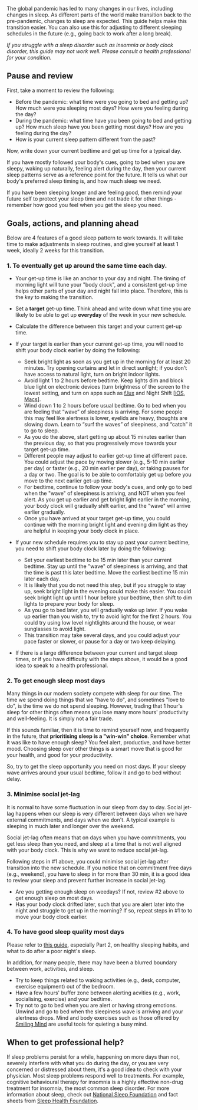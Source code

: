 The global pandemic has led to many changes in our lives, including changes in sleep. As different parts of the world make transition back to the pre-pandemic, changes to sleep are expected. This guide helps make this transition easier. You can also use this for adjusting to different sleeping schedules in the future (e.g., going back to work after a long break).

_If you struggle with a sleep disorder such as insomnia or body clock disorder, this guide may not work well. Please consult a health professional for your condition._

## Pause and review
First, take a moment to review the following:
- Before the pandemic: what time were you going to bed and getting up? How much were you sleeping most days? How were you feeling during the day?
- During the pandemic: what time have you been going to bed and getting up? How much sleep have you been getting most days? How are you feeling during the day? 
- How is your current sleep pattern different from the past?

Now, write down your current bedtime and get up time for a typical day.

If you have mostly followed your body's cues, going to bed when you are sleepy, waking up naturally, feeling alert during the day, then your current sleep patterns serve as a reference point for the future. It tells us what our body's preferred sleep timing is, and how much sleep we need. 

If you have been sleeping longer and are feeling good, then remind your future self to protect your sleep time and not trade it for other things - remember how good you feel when you get the sleep you need.

## Goals, actions, and planning ahead

Below are 4 features of a good sleep pattern to work towards. It will take time to make adjustments in sleep routines, and give yourself at least 1 week, ideally 2 weeks for this transition. 

### 1. To eventually get up around the same time each day. 	
- Your get-up time is like an anchor to your day and night. The timing of morning light will tune your "body clock", and a consistent get-up time helps other parts of your day and night fall into place. Therefore, this is the _key_ to making the transition.
- Set a **target** get-up time. Think ahead and write down what time you are likely to be able to get up **everyday** of the week in your new schedule. 
- Calculate the difference between this target and your current get-up time. 
- If your target is earlier than your current get-up time, you will need to shift your body clock earlier by doing the following: 
	- Seek bright light as soon as you get up in the morning for at least 20 minutes. Try opening curtains and let in direct sunlight; if you don't have access to natural light, turn on bright indoor lights. 
	- Avoid light 1 to 2 hours before bedtime. Keep lights dim and block blue light on electronic devices (turn brightness of the screen to the lowest setting, and turn on apps such as [f.lux](https://justgetflux.com/) and Night Shift [[iOS](https://support.apple.com/en-au/HT207570), [Macs](https://support.apple.com/en-au/HT207513)].
	- Wind down 1 to 2 hours before usual bedtime. Go to bed when you are feeling that “wave” of sleepiness is arriving. For some people this may feel like alertness is lower, eyelids are heavy, thoughts are slowing down. Learn to “surf the waves” of sleepiness, and “catch” it to go to sleep. 
	- As you do the above, start getting up about 15 minutes earlier than the previous day, so that you progressively move towards your target get-up time. 
	- Different people may adjust to earlier get-up time at different pace. You could adjust the pace by moving slower (e.g., 5-10 min earlier per day) or faster (e.g., 20 min earlier per day), or taking pauses for a day or two. The goal is to be able to comfortably get up before you move to the next earlier get-up time. 
	- For bedtime, continue to follow your body's cues, and only go to bed when the "wave" of sleepiness is arriving, and NOT when you feel alert. As you get up earlier and get bright light earlier in the morning, your body clock will gradually shift earlier, and the "wave" will arrive earlier gradually. 
	- Once you have arrived at your target get-up time, you could continue with the morning bright light and evening dim light as they are helpful in keeping your body clock in place. 

- If your new schedule requires you to stay up past your current bedtime, you need to shift your body clock later by doing the following:
	- Set your earliest bedtime to be 15 min later than your current bedtime. Stay up until the "wave" of sleepiness is arriving, and that the time is past this later bedtime. Move the earliest bedtime 15 min later each day. 
	- It is likely that you do not need this step, but if you struggle to stay up, seek bright light in the evening could make this easier. You could seek bright light up until 1 hour before your bedtime, then shift to dim lights to prepare your body for sleep.
	- As you go to bed later, you will gradually wake up later. If you wake up earlier than you wish to, try to avoid light for the first 2 hours. You could try using low level nightlights around the house, or wear sunglasses to avoid light.
	- This transition may take several days, and you could adjust your pace faster or slower, or pause for a day or two keep delaying.  

- If there is a large difference between your current and target sleep times, or if you have difficulty with the steps above, it would be a good idea to speak to a health professional. 

### 2. To get enough sleep most days

Many things in our modern society compete with sleep for our time. The time we spend doing things that we "have to do", and sometimes "love to do", is the time we do not spend sleeping. However, trading that 1 hour's sleep for other things often means you lose many more hours' productivity and well-feeling. It is simply not a fair trade.

If this sounds familiar, then it is time to remind yourself now, and frequently in the future, that **prioritising sleep is a "win-win" choice**. Remember what it was like to have enough sleep? You feel alert, productive, and have better mood. Choosing sleep over other things is a smart move that is good for your health, and good for your productivity.  

So, try to get the sleep opportunity you need on most days. If your sleepy wave arrives around your usual bedtime, follow it and go to bed without delay. 

### 3. Minimise social jet-lag

It is normal to have some fluctuation in our sleep from day to day. Social jet-lag happens when our sleep is very different between days when we have external commitments, and days when we don't. A typical example is sleeping in much later and longer over the weekend. 

Social jet-lag often means that on days when you have commitments, you get less sleep than you need, and sleep at a time that is not well aligned with your body clock. This is why we want to reduce social jet-lag. 

Following steps in #1 above, you could minimise social jet-lag after transition into the new schedule. If you notice that on commitment free days (e.g., weekend), you have to sleep in for more than 30 min, it is a good idea to review your sleep and prevent further increase in social jet-lag. 
- Are you getting enough sleep on weedays? If not, review #2 above to get enough sleep on most days.
- Has your body clock drifted later, such that you are alert later into the night and struggle to get up in the morning? If so, repeat steps in #1 to to move your body clock earlier. 

### 4. To have good sleep quality most days

Please refer to [this guide](https://github.com/beisci/SleepInfo/blob/master/sleep_in_isolation.md), especially Part 2, on healthy sleeping habits, and what to do after a poor night's sleep. 

In addition, for many people, there may have been a blurred boundary between work, activities, and sleep.  
- Try to keep things related to waking activities (e.g., desk, computer, exercise equipment) out of the bedroom.
- Have a few hours' buffer zone between alerting acvities (e.g., work, socialising, exercise) and your bedtime. 
- Try not to go to bed when you are alert or having strong emotions. Unwind and go to bed when the sleepiness wave is arriving and your alertness drops. Mind and body exercises such as those offered by [Smiling Mind](https://www.smilingmind.com.au) are useful tools for quieting a busy mind. 

## When to get professional help?

If sleep problems persist for a while, happening on more days than not, severely interfere with what you do during the day, or you are very concerned or distressed about them, it's a good idea to check with your physician. Most sleep problems respond well to treatments. For example, cognitive behavioural therapy for insomnia is a highly effective non-drug treatment for insomnia, the most common sleep disorder. For more information about sleep, check out [National Sleep Foundation](https://www.sleepfoundation.org/) and fact sheets from [Sleep Health Foundation](https://www.sleephealthfoundation.org.au/fact-sheets.html).